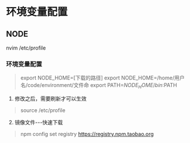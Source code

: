 # 环境变量配置
## NODE
nvim /etc/profile
### 环境变量配置
> export NODE_HOME=[下载的路径]
> export NODE_HOME=/home/用户名/code/environment/文件命
> export PATH=$NODE_HOME/bin:$PATH
1. 修改之后，需要刷新才可以生效
> source /etc/profile
2. 镜像文件---快速下载
> npm config set registry https://registry.npm.taobao.org
